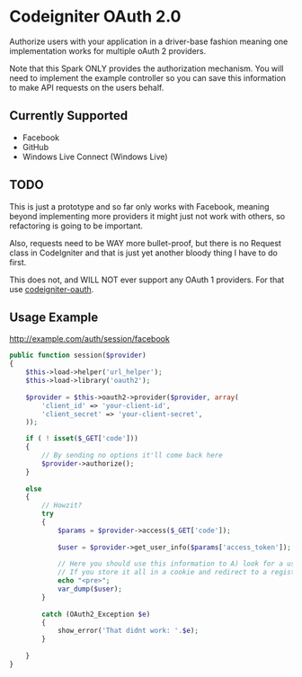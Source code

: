 # Codeigniter OAuth 2.0

Authorize users with your application in a driver-base fashion meaning one implementation works for multiple oAuth 2 providers.

Note that this Spark ONLY provides the authorization mechanism. You will need to implement the example controller so you can save this information to make API requests on the users behalf.

## Currently Supported

- Facebook
- GitHub
- Windows Live Connect (Windows Live)

## TODO

This is just a prototype and so far only works with Facebook, meaning beyond implementing more providers it might just not work with others, so refactoring is going to be important. 

Also, requests need to be WAY more bullet-proof, but there is no Request class in CodeIgniter and that is just yet another bloody thing I have to do first.

This does not, and WILL NOT ever support any OAuth 1 providers. For that use [codeigniter-oauth](https://github.com/calvinfroedge/codeigniter-oauth).

## Usage Example

http://example.com/auth/session/facebook

```php
public function session($provider)
{
	$this->load->helper('url_helper');
	$this->load->library('oauth2');
	
	$provider = $this->oauth2->provider($provider, array(
		'client_id' => 'your-client-id',
		'client_secret' => 'your-client-secret',
	));

	if ( ! isset($_GET['code']))
	{
		// By sending no options it'll come back here
		$provider->authorize();
	}
	
	else
	{
		// Howzit?
		try
		{
			$params = $provider->access($_GET['code']);
			
			$user = $provider->get_user_info($params['access_token']);
			
			// Here you should use this information to A) look for a user B) help a new user sign up with existing data.
			// If you store it all in a cookie and redirect to a registration page this is crazy-simple.
			echo "<pre>";
			var_dump($user);
		}
		
		catch (OAuth2_Exception $e)
		{
			show_error('That didnt work: '.$e);
		}
		
	}
}
```
